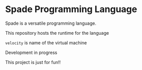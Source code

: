# Spade Programming Language
Spade is a versatile programming language. 

This repository hosts the runtime for the language 

`velocity` is name of the virtual machine

Development in progress

This project is just for fun!!
